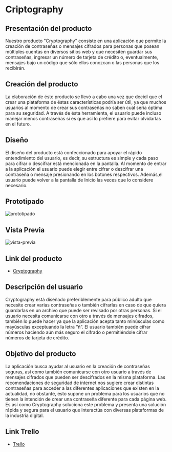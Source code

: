 # Criptography

## Presentación del producto

Nuestro producto "Cryptography" consiste en una aplicación que permite la creación de contraseñas o mensajes cifrados para personas que posean múltiples cuentas en diversos sitios web y que necesiten guardar sus contraseñas, ingresar un número de tarjeta de crédito o, eventualmente, mensajes bajo un código que sólo ellos conozcan o las personas que los recibirán. 


## Creación del producto

La elaboración de éste producto se llevó a cabo una vez que decidí que el crear una plataforma de éstas características podría ser útil, ya que muchos usuarios al momento de crear sus contraseñas no saben cuál sería óptima para su seguridad. A través de ésta herramienta, el usuario puede incluso manejar menos contraseñas si es que así lo prefiere para evitar olvidarlas en el futuro. 

## Diseño
El diseño del producto está confeccionado para apoyar el rápido entendimiento del usuario, es decir, su estructura es simple y cada paso para cifrar o descifrar está mencionada en la pantalla. Al momento de entrar a la aplicación el usuario puede elegir entre cifrar o descifrar una contraseña o mensaje presionando en los botones respectivos. Además,el usuario puede volver a la pantalla de Inicio las veces que lo considere necesario.

## Prototipado
![prototipado](C:\Users\clas_\Desktop\SCL008-Cipher\proto\prototipado.jpg)

## Vista Previa

![vista-previa](C:\Users\clas_\Desktop\SCL008-Cipher\vista-p\vista-previa.jpg)

## Link del producto

* [Cryptography](https://claudiaspandiar.github.io/SCL008-Cipher/src/index.html)

## Descripción del usuario

Cryptography está diseñado preferiblemente para público adulto que necesite crear varias contraseñas o también cifrarlas en caso de que quiera guardarlas en un archivo que puede ser revisado por otras personas. Si el usuario necesita comunicarse con otro a través de mensajes cifrados, también lo puede hacer ya que la aplicación acepta tanto minúsculas como mayúsculas exceptuando la letra “ñ”. El usuario también puede cifrar números haciendo aún más seguro el cifrado o permitiéndole cifrar números de tarjeta de crédito.

## Objetivo del producto

La aplicación busca ayudar al usuario en la creación de contraseñas seguras, así como también comunicarse con otro usuario a través de mensajes cifrados que pueden ser descifrados en la misma plataforma. Las recomendaciones de seguridad de internet nos sugiere crear distintas contraseñas para acceder a las diferentes aplicaciones que existen en la actualidad, no obstante, esto supone un problema para los usuarios que no tienen la intención de crear una contraseña diferente para cada página web. Es así como Cryptography soluciona este problema y presenta una solución rápida y segura para el usuario que interactúa con diversas plataformas de la industria digital. 

## Link Trello

* [Trello](https://trello.com/b/hPMTzM12/cifrado-clau)

